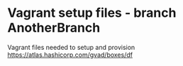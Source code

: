 # Vagrant setup files - branch AnotherBranch
Vagrant files needed to setup and provision https://atlas.hashicorp.com/gvad/boxes/df

